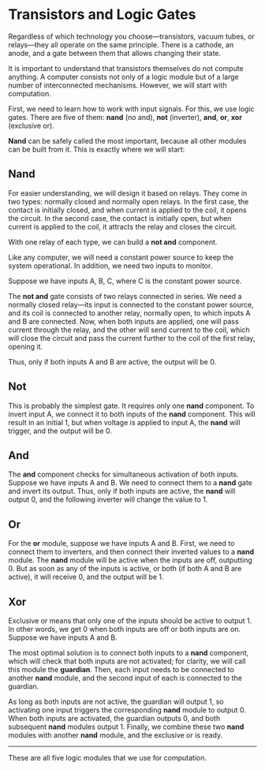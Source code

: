 # Transistors and Logic Gates

Regardless of which technology you choose—transistors, vacuum tubes, or relays—they all operate on the same principle. There is a cathode, an anode, and a gate between them that allows changing their state.

It is important to understand that transistors themselves do not compute anything. A computer consists not only of a logic module but of a large number of interconnected mechanisms. However, we will start with computation.

First, we need to learn how to work with input signals. For this, we use logic gates. There are five of them: **nand** (no and), **not** (inverter), **and**, **or**, **xor** (exclusive or).

**Nand** can be safely called the most important, because all other modules can be built from it. This is exactly where we will start:

## Nand

For easier understanding, we will design it based on relays. They come in two types: normally closed and normally open relays. In the first case, the contact is initially closed, and when current is applied to the coil, it opens the circuit. In the second case, the contact is initially open, but when current is applied to the coil, it attracts the relay and closes the circuit.  

With one relay of each type, we can build a **not and** component.  

Like any computer, we will need a constant power source to keep the system operational. In addition, we need two inputs to monitor.  

Suppose we have inputs A, B, C, where C is the constant power source.  

The **not and** gate consists of two relays connected in series. We need a normally closed relay—its input is connected to the constant power source, and its coil is connected to another relay, normally open, to which inputs A and B are connected. Now, when both inputs are applied, one will pass current through the relay, and the other will send current to the coil, which will close the circuit and pass the current further to the coil of the first relay, opening it.  

Thus, only if both inputs A and B are active, the output will be 0.

## Not

This is probably the simplest gate. It requires only one **nand** component. To invert input A, we connect it to both inputs of the **nand** component. This will result in an initial 1, but when voltage is applied to input A, the **nand** will trigger, and the output will be 0.

## And

The **and** component checks for simultaneous activation of both inputs. Suppose we have inputs A and B. We need to connect them to a **nand** gate and invert its output. Thus, only if both inputs are active, the **nand** will output 0, and the following inverter will change the value to 1.

## Or

For the **or** module, suppose we have inputs A and B. First, we need to connect them to inverters, and then connect their inverted values to a **nand** module. The **nand** module will be active when the inputs are off, outputting 0. But as soon as any of the inputs is active, or both (if both A and B are active), it will receive 0, and the output will be 1.

## Xor

Exclusive or means that only one of the inputs should be active to output 1. In other words, we get 0 when both inputs are off or both inputs are on. Suppose we have inputs A and B.  

The most optimal solution is to connect both inputs to a **nand** component, which will check that both inputs are not activated; for clarity, we will call this module the **guardian**. Then, each input needs to be connected to another **nand** module, and the second input of each is connected to the guardian.  

As long as both inputs are not active, the guardian will output 1, so activating one input triggers the corresponding **nand** module to output 0. When both inputs are activated, the guardian outputs 0, and both subsequent **nand** modules output 1. Finally, we combine these two **nand** modules with another **nand** module, and the exclusive or is ready.

---

These are all five logic modules that we use for computation.

